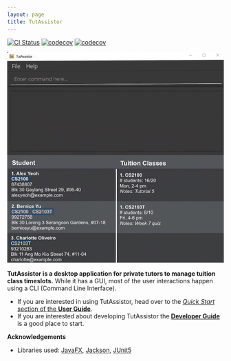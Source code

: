 ```yaml
---
layout: page
title: TutAssistor
---
```


[![CI Status](https://github.com/se-edu/addressbook-level3/workflows/Java%20CI/badge.svg)](https://github.com/se-edu/addressbook-level3/actions)
[![codecov](https://codecov.io/gh/se-edu/addressbook-level3/branch/master/graph/badge.svg)](https://codecov.io/gh/se-edu/addressbook-level3)
[![codecov](https://codecov.io/gh/AY2122S1-CS2103T-T12-4/tp/branch/master/graph/badge.svg?token=EDWM7KCEX4)](https://codecov.io/gh/AY2122S1-CS2103T-T12-4/tp)

![Ui](images/Ui.png)

**TutAssistor is a desktop application for private tutors to manage tuition class timeslots.** While it has a GUI, most of the user interactions happen using a CLI (Command Line Interface).

* If you are interested in using TutAssistor, head over to the [_Quick Start_ section of the **User Guide**](UserGuide.html#quick-start).
* If you are interested about developing TutAssistor the [**Developer Guide**](DeveloperGuide.html) is a good place to start.


**Acknowledgements**

* Libraries used: [JavaFX](https://openjfx.io/), [Jackson](https://github.com/FasterXML/jackson), [JUnit5](https://github.com/junit-team/junit5)
